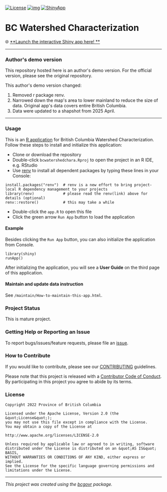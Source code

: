 [![License](https://img.shields.io/badge/License-Apache%202.0-blue.svg)](LICENSE)
[![img](https://img.shields.io/badge/Lifecycle-Maturing-007EC6)](https://github.com/bcgov/repomountie/blob/master/doc/lifecycle-badges.md)
[![ShinyApp](https://img.shields.io/badge/ShinyApp-Launch-blue?logo=R)](https://zsnv7j-quan-cui.shinyapps.io/BCWatershedCharacterization/)   
  
# BC Watershed Characterization 

🌐 [**Launch the interactive Shiny app here! **](https://zsnv7j-quan-cui.shinyapps.io/BCWatershedCharacterization/)

------------------------------

### Author's demo version


This repository hosted here is an author's demo version. For the official version, please see the original repository.

This author's demo version changed:

  1.  Removed r package renv. 
  2.  Narrowed down the map's area to lower mainland to reduce the size of data. Original app's data covers entire British Columbia.  
  3.  Data were updated to a shapshot from 2025 April.  


-----------------------------------

### Usage

  This is an [R application](https://shiny.rstudio.com/) for British Columbia Watershed Characterization. Follow these steps to install and initialize this application:  

  + Clone or download the repository
  + Double-click `bcwatershedchara.Rproj` to open the project in an R IDE, e.g. RStudio  
  + Use [renv](https://www.rstudio.com/blog/renv-project-environments-for-r/) to install all dependent packages by typing these lines in your Console:  
    
```{r}
install.packages("renv")  # renv is a new effort to bring project-local R dependency management to your projects 
library(renv)             # please read the renv(link) above for details (optional)
renv::restore()           # this may take a while
```
    
  + Double-click the `app.R` to open this file
  + Click the green arrow `Run App` button to load the application

#### Example

  Besides clicking the `Run App` button, you can also initialize the application from Console.

```{r}
library(shiny)
runApp()
```

  After initializing the application, you will see a **User Guide** on the third page of this application.


#### Maintain and update data instruction
  
  See `/maintain/How-to-maintain-this-app.html`. 
  
### Project Status

This is mature project. 

### Getting Help or Reporting an Issue

To report bugs/issues/feature requests, please file an [issue](https://github.com/bcgov/bcwatershedCharac/issues/).

### How to Contribute

If you would like to contribute, please see our [CONTRIBUTING](CONTRIBUTING.md) guidelines.

Please note that this project is released with a [Contributor Code of Conduct](CODE_OF_CONDUCT.md). By participating in this project you agree to abide by its terms.

### License

```
Copyright 2022 Province of British Columbia

Licensed under the Apache License, Version 2.0 (the &quot;License&quot;);
you may not use this file except in compliance with the License.
You may obtain a copy of the License at

http://www.apache.org/licenses/LICENSE-2.0

Unless required by applicable law or agreed to in writing, software distributed under the License is distributed on an &quot;AS IS&quot; BASIS,
WITHOUT WARRANTIES OR CONDITIONS OF ANY KIND, either express or implied.
See the License for the specific language governing permissions and limitations under the License.
```
---
*This project was created using the [bcgovr](https://github.com/bcgov/bcgovr) package.* 
